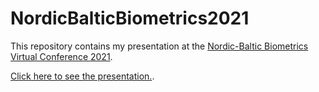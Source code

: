 # NordicBalticBiometrics2021

This repository contains my presentation at the [Nordic-Baltic Biometrics Virtual Conference 2021](https://nbbc21.helsinki.fi/).

[Click here to see the presentation.](https://osorensen.github.io/NordicBalticBiometrics2021/presentation.html).
